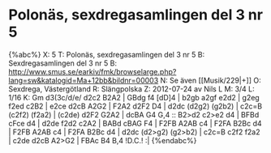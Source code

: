 # Polonäs, sexdregasamlingen del 3 nr 5

{%abc%}
X: 5
T: Polonäs, sexdregasamlingen del 3 nr 5 
B: Sexdregasamlingen del 3 nr 5
B: http://www.smus.se/earkiv/fmk/browselarge.php?lang=sw&katalogid=Ma+12bb&bildnr=00003
N: Se även [[Musik/229|+]]
O: Sexdrega, Västergötland
R: Slängpolska
Z: 2012-07-24 av Nils L
M: 3/4
L: 1/16
K: Gm
d3(3c/d/e/ d2c2 B2A2 | GBdg f4 [dD]4 | b2gb a2gf e2d2 | g2eg f2ed c2B2 | e2ce d2cB A2G2 | 
F2A2 d2F2 D4 | d2dc (d2g2) (g2b2) | c2c=B (c2f2) (f2a2) | (c2de) d2F2 G2A2 | dcBA G4 G,4 ::
B2>d2 c2>e2 d4 | BFBd cFce d4 | d2de f2d2 c2A2 | BABd cBAG F4 | 
F2FB A2AB c4 | F2FA B2Bc d4 | F2FB A2AB c4 | F2FA B2Bc d4 | 
d2dc (d2>g2) (g2>b2) | c2c=B c2f2 f2a2 | c2de d2cB A2>G2 | FBAc B4 B,4 !D.C.! :| 
{%endabc%}
